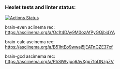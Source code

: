 ### Hexlet tests and linter status:
[![Actions Status](https://github.com/konstantinsereda/python-project-49/actions/workflows/hexlet-check.yml/badge.svg)](https://github.com/konstantinsereda/python-project-49/actions)

brain-even aciinema rec: https://asciinema.org/a/Oc1t4DAy9M0ozAfPyGQjbidYA

brain-calc ascinema rec: https://asciinema.org/a/B51htEo9wwaj5jEATnCZE37xf

brain-gcd ascimema rec: https://asciinema.org/a/PIrSlWvjuq6AvXgp71oDNzgZV

